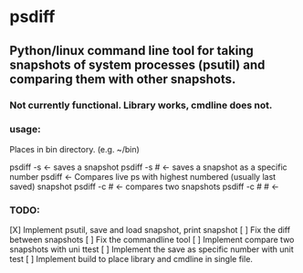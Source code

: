 # psdiff
## Python/linux command line tool for taking snapshots of system processes (psutil) and comparing them with other snapshots. 

### Not currently functional. Library works, cmdline does not.

### usage:
Places in bin directory. (e.g. ~/bin)


psdiff -s     <- saves a snapshot
psdiff -s #   <- saves a snapshot as a specific number
psdiff        <- Compares live ps with highest numbered (usually last saved) snapshot
psdiff -c #   <- compares two snapshots
psdiff -c # # <-
### TODO:
[X] Implement psutil, save and load snapshot, print snapshot
[ ] Fix the diff between snapshots
[ ] Fix the commandline tool
[ ] Implement compare two snapshots with uni ttest
[ ] Implement the save as specific number with unit test
[ ] Implement build to place library and cmdline in single file. 
